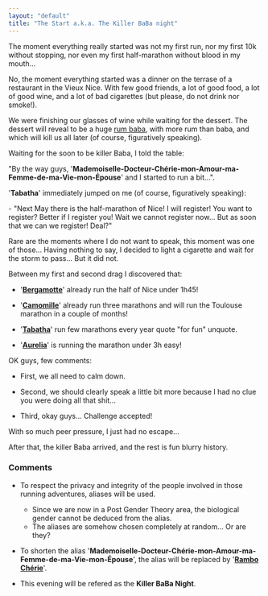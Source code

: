 ```yaml
---
layout: "default"
title: "The Start a.k.a. The Killer BaBa night"
---
```



The moment everything really started was not my first run, nor my first 10k without stopping, nor even my first half-marathon without blood in my mouth...

 No, the moment everything started was a dinner on the terrase of a restaurant in the Vieux Nice. With few good friends, a lot of good food, a lot of good wine, and a lot of bad cigarettes (but please, do not drink nor smoke!). 

We were finishing our glasses of wine while waiting for the dessert. The dessert will reveal to be a huge [rum baba](https://en.wikipedia.org/wiki/Rum_baba), with more rum than baba, and which will kill us all later (of course, figuratively speaking).

Waiting for the soon to be killer Baba, I told the table: 

"By the way guys, '**Mademoiselle-Docteur-Chérie-mon-Amour-ma-Femme-de-ma-Vie-mon-Épouse**' and I started to run a bit...".

'**Tabatha**' immediately jumped on me (of course, figuratively speaking):

\- "Next May there is the half-marathon of Nice! I will register! You want to register? Better if I register you! Wait we cannot register now... But as soon that we can we register! Deal?"

Rare are the moments where I do not want to speak, this moment was one of those... Having nothing to say, I decided to light a cigarette and wait for the storm to pass... But it did not. 

Between my first and second drag I discovered that:

* '**[Bergamotte](https://en.wikipedia.org/wiki/Bergamot_orange)**' already run the half of Nice under 1h45!

* '**[Camomille](https://en.wikipedia.org/wiki/Chamomile)**' already run three marathons and will run the Toulouse marathon in a couple of months!

* '**[Tabatha](https://en.wikipedia.org/wiki/Tabatha_Cash)**' run few marathons every year quote "for fun" unquote.

* '**[Aurelia](https://en.wikipedia.org/wiki/Aurelia_Cotta)**' is running the marathon under 3h easy!

OK guys, few comments:

* First, we all need to calm down.

* Second, we should clearly speak a little bit more because I had no clue you were doing all that shit...

* Third, okay guys... Challenge accepted! 

With so much peer pressure, I just had no escape...

After that, the killer Baba arrived, and the rest is fun blurry history.


### Comments

* To respect the privacy and integrity of the people involved in those running adventures, aliases will be used.
   * Since we are now in a Post Gender Theory area, the biological gender cannot be deduced from the alias.
	* The aliases are somehow chosen completely at random... Or are they?
  
* To shorten the alias '**Mademoiselle-Docteur-Chérie-mon-Amour-ma-Femme-de-ma-Vie-mon-Épouse**', the alias will be replaced by '**[Rambo Chérie](https://en.wikipedia.org/wiki/John_Rambo)**'. 

* This evening will be refered as the **Killer BaBa Night**.